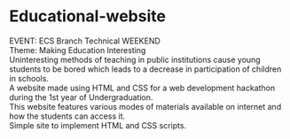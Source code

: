 # Educational-website
EVENT: ECS Branch Technical WEEKEND<br>
Theme: Making Education Interesting<br>
Uninteresting methods of teaching in public institutions cause young students to be bored which leads to a decrease in participation of children in schools.<br>
A website made using HTML and CSS for a web development hackathon during the 1st year of Undergraduation.<br >
This website features various modes of materials available on internet and how the students can access it.<br >
Simple site to implement HTML and CSS scripts.
